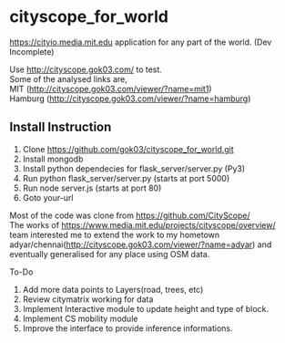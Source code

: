 # cityscope_for_world
https://cityio.media.mit.edu application for any part of the world. (Dev Incomplete)

Use http://cityscope.gok03.com/ to test.  
Some of the analysed links are,  
MIT (http://cityscope.gok03.com/viewer/?name=mit1)  
Hamburg (http://cityscope.gok03.com/viewer/?name=hamburg)

## Install Instruction
1. Clone https://github.com/gok03/cityscope_for_world.git
2. Install mongodb
3. Install python dependecies for flask_server/server.py (Py3)
4. Run python flask_server/server.py (starts at port 5000)
5. Run node server.js (starts at port 80)
6. Goto your-url

Most of the code was clone from https://github.com/CityScope/  
The works of https://www.media.mit.edu/projects/cityscope/overview/ team interested me to extend the work to my hometown adyar/chennai(http://cityscope.gok03.com/viewer/?name=adyar) and eventually generalised for any place using OSM data.

To-Do
1. Add more data points to Layers(road, trees, etc)
2. Review citymatrix working for data
3. Implement Interactive module to update height and type of block.
4. Implement CS mobility module
4. Improve the interface to provide inference informations.

